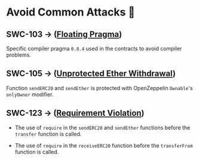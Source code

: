 # Avoid Common Attacks :no_entry_sign:

## SWC-103 → ([Floating Pragma](https://swcregistry.io/docs/SWC-103))

Specific compiler pragma `0.8.4` used in the contracts to avoid compiler problems.

## SWC-105 → ([Unprotected Ether Withdrawal](https://swcregistry.io/docs/SWC-105))

Function `sendERC20` and `sendEther` is protected with OpenZeppelin `Ownable`'s `onlyOwner` modifier.

## SWC-123 → ([Requirement Violation](https://swcregistry.io/docs/SWC-123))

- The use of `require` in the `sendERC20` and `sendEther` functions before the `transfer` function is called.

- The use of `require` in the `receiveERC20` function before the `transferFrom` function is called.

